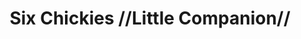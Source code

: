 ---
pid: RS91
title: Six Chickies //Little Companion//
location_transcription: South Philly
zipcode: 
outside_phl: 
neighborhood: 
age: '42'
age_range: 40-49
instagram: 
image_file_name: RS_91.jpg
proposal_transcription: |-
  10 ȼ - Orphans from War - Black Widowers
  Runaway from Shell Shock Fathers Syndrome
  Daughter ran away after mom died @ age 9 yrs., Her friend brought her 6 little babie chickies (real one) to keep her company - Hx
  10 ȼ to feed the chickies
topic: Family,Youth
topic_summary: 0, 0
type: Interactive
keywords_other: 
credit: Heirloom/Hareloom 4 life/Death copyrite 2007
image_labels: 
twitter: 
facebook: 
permalink: "/monuments/rs91/"
layout: item-page
---